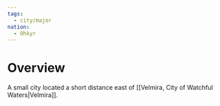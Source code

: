 ```yaml
---
tags:
  - city/major
nation:
  - Ohkyr
---
```

# Overview
A small city located a short distance east of [[Velmira, City of Watchful Waters|Velmira]].